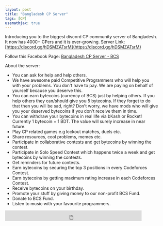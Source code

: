 ```yaml
---
layout: post
title: "Bangladesh CP Server"
tags: [CP]
usemathjax: true
---
```


Introducing you to the biggest discord CP community server of Bangladesh. It now has 4000+ CPers and it is ever-growing. Server Link: [https://discord.gg/hDSMZATsrM](https://discord.gg/hDSMZATsrM)

Follow this Facebook Page: [Bangladesh CP Server - BCS](https://www.facebook.com/the.cooler.bcs/)

About the server:
- You can ask for help and help others.
- We have awesome paid Competitive Programmers who will help you with your problems. You don't have to pay. We are paying on behalf of yourself because you deserve this.
- You can earn bytecoins (currency of BCS) just by helping others. If you help others they can/should give you 5 bytecoins. If they forget to do that then you will be sad, right? Don't worry, we have mods who will give you your deserved bytecoins if you don't receive them in time.
- You can withdraw your bytecoins in real life via bKash or Rocket! Currently 1 bytecoin = 1 BDT. The value will surely increase in near future.
- Play CP related games e.g lockout matches, duels etc.
- Share resources, cool problems, memes etc.
- Participate in collaborative contests and get bytecoins by winning the contest.
- Participate in Solo Speed Contest which happens twice a week and get bytecoins by winning the contests.
- Get reminders for future contests.
- Earn bytecoins by securing the top 3 positions in every Codeforces Contest.
- Earn bytecoins by getting maximum rating increase in each Codeforces Contest.
- Receive bytecoins on your birthday.
- Promote your stuff by giving money to our non-profit BCS Fund.
- Donate to BCS Fund.
- Listen to music with your favourite programmers.

<iframe src="https://www.facebook.com/plugins/like.php?href=https%3A%2F%2Fshahjalalshohag.github.io%2Fnirvana%2F&width=450&layout=standard&action=like&size=small&share=true&height=35&appId" width="450" height="35" style="border:none;overflow:hidden" scrolling="no" frameborder="0" allowfullscreen="true" allow="autoplay; clipboard-write; encrypted-media; picture-in-picture; web-share"></iframe>

<div id="fb-root"></div>
<script async defer crossorigin="anonymous" src="https://connect.facebook.net/en_US/sdk.js#xfbml=1&version=v12.0" nonce="my6ulbt3"></script>

<div class="fb-comments" data-href="https://shahjalalshohag.github.io/nirvana/" data-width="" data-numposts="5"></div>
